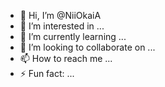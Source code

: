 - 👋 Hi, I’m @NiiOkaiA
- 👀 I’m interested in ...
- 🌱 I’m currently learning ...
- 💞️ I’m looking to collaborate on ...
- 📫 How to reach me ...
- ⚡ Fun fact: ...

<!---
NiiOkaiA/NiiOkaiA is a ✨ special ✨ repository because its `README.md` (this file) appears on your GitHub profile.
You can click the Preview link to take a look at your changes.
--->

